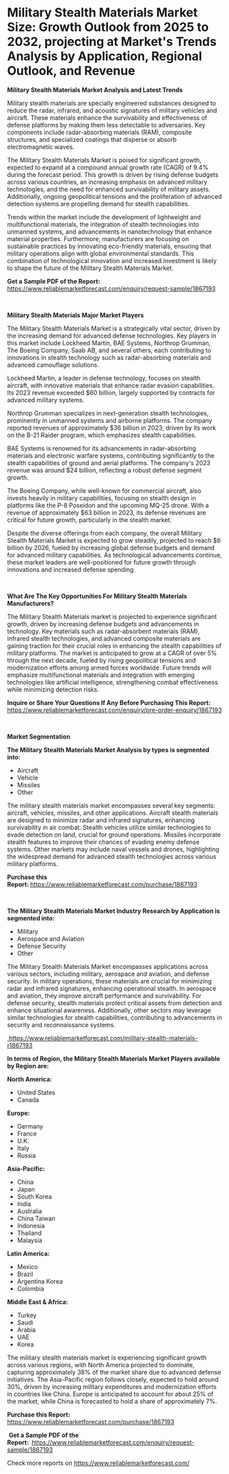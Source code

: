 <p><h1>Military Stealth Materials Market Size: Growth Outlook from 2025 to 2032, projecting at Market's Trends Analysis by Application, Regional Outlook, and Revenue</h1></p><p><strong>Military Stealth Materials Market Analysis and Latest Trends</strong></p>
<p><p>Military stealth materials are specially engineered substances designed to reduce the radar, infrared, and acoustic signatures of military vehicles and aircraft. These materials enhance the survivability and effectiveness of defense platforms by making them less detectable to adversaries. Key components include radar-absorbing materials (RAM), composite structures, and specialized coatings that disperse or absorb electromagnetic waves.</p><p>The Military Stealth Materials Market is poised for significant growth, expected to expand at a compound annual growth rate (CAGR) of 9.4% during the forecast period. This growth is driven by rising defense budgets across various countries, an increasing emphasis on advanced military technologies, and the need for enhanced survivability of military assets. Additionally, ongoing geopolitical tensions and the proliferation of advanced detection systems are propelling demand for stealth capabilities.</p><p>Trends within the market include the development of lightweight and multifunctional materials, the integration of stealth technologies into unmanned systems, and advancements in nanotechnology that enhance material properties. Furthermore, manufacturers are focusing on sustainable practices by innovating eco-friendly materials, ensuring that military operations align with global environmental standards. This combination of technological innovation and increased investment is likely to shape the future of the Military Stealth Materials Market.</p></p>
<p><strong>Get a Sample PDF of the Report:&nbsp;</strong> <a href="https://www.reliablemarketforecast.com/enquiry/request-sample/1867193?utm_campaign=2450&utm_medium=2&utm_source=Github&utm_content=ia&utm_term=03042025&utm_id=military-stealth-materials">https://www.reliablemarketforecast.com/enquiry/request-sample/1867193</a></p>
<p>&nbsp;</p>
<p><strong>Military Stealth Materials Major Market Players</strong></p>
<p><p>The Military Stealth Materials Market is a strategically vital sector, driven by the increasing demand for advanced defense technologies. Key players in this market include Lockheed Martin, BAE Systems, Northrop Grumman, The Boeing Company, Saab AB, and several others, each contributing to innovations in stealth technology such as radar-absorbing materials and advanced camouflage solutions.</p><p>Lockheed Martin, a leader in defense technology, focuses on stealth aircraft, with innovative materials that enhance radar evasion capabilities. Its 2023 revenue exceeded $60 billion, largely supported by contracts for advanced military systems.</p><p>Northrop Grumman specializes in next-generation stealth technologies, prominently in unmanned systems and airborne platforms. The company reported revenues of approximately $36 billion in 2023, driven by its work on the B-21 Raider program, which emphasizes stealth capabilities.</p><p>BAE Systems is renowned for its advancements in radar-absorbing materials and electronic warfare systems, contributing significantly to the stealth capabilities of ground and aerial platforms. The company's 2023 revenue was around $24 billion, reflecting a robust defense segment growth.</p><p>The Boeing Company, while well-known for commercial aircraft, also invests heavily in military capabilities, focusing on stealth design in platforms like the P-8 Poseidon and the upcoming MQ-25 drone. With a revenue of approximately $63 billion in 2023, its defense revenues are critical for future growth, particularly in the stealth market.</p><p>Despite the diverse offerings from each company, the overall Military Stealth Materials Market is expected to grow steadily, projected to reach $6 billion by 2026, fueled by increasing global defense budgets and demand for advanced military capabilities. As technological advancements continue, these market leaders are well-positioned for future growth through innovations and increased defense spending.</p></p>
<p>&nbsp;</p>
<p><strong>What Are The Key Opportunities For Military Stealth Materials Manufacturers?</strong></p>
<p><p>The Military Stealth Materials market is projected to experience significant growth, driven by increasing defense budgets and advancements in technology. Key materials such as radar-absorbent materials (RAM), infrared stealth technologies, and advanced composite materials are gaining traction for their crucial roles in enhancing the stealth capabilities of military platforms. The market is anticipated to grow at a CAGR of over 5% through the next decade, fueled by rising geopolitical tensions and modernization efforts among armed forces worldwide. Future trends will emphasize multifunctional materials and integration with emerging technologies like artificial intelligence, strengthening combat effectiveness while minimizing detection risks.</p></p>
<p><strong>Inquire or Share Your Questions If Any Before Purchasing This Report:</strong> <a href="https://www.reliablemarketforecast.com/enquiry/pre-order-enquiry/1867193?utm_campaign=2450&utm_medium=2&utm_source=Github&utm_content=ia&utm_term=03042025&utm_id=military-stealth-materials">https://www.reliablemarketforecast.com/enquiry/pre-order-enquiry/1867193</a></p>
<p>&nbsp;</p>
<p><strong>Market Segmentation</strong></p>
<p><strong>The Military Stealth Materials Market Analysis by types is segmented into:</strong></p>
<p><ul><li>Aircraft</li><li>Vehicle</li><li>Missiles</li><li>Other</li></ul></p>
<p><p>The military stealth materials market encompasses several key segments: aircraft, vehicles, missiles, and other applications. Aircraft stealth materials are designed to minimize radar and infrared signatures, enhancing survivability in air combat. Stealth vehicles utilize similar technologies to evade detection on land, crucial for ground operations. Missiles incorporate stealth features to improve their chances of evading enemy defense systems. Other markets may include naval vessels and drones, highlighting the widespread demand for advanced stealth technologies across various military platforms.</p></p>
<p><strong>Purchase this Report:&nbsp;</strong><a href="https://www.reliablemarketforecast.com/purchase/1867193?utm_campaign=2450&utm_medium=2&utm_source=Github&utm_content=ia&utm_term=03042025&utm_id=military-stealth-materials">https://www.reliablemarketforecast.com/purchase/1867193</a></p>
<p>&nbsp;</p>
<p><strong>The Military Stealth Materials Market Industry Research by Application is segmented into:</strong></p>
<p><ul><li>Military</li><li>Aerospace and Aviation</li><li>Defense Security</li><li>Other</li></ul></p>
<p><p>The Military Stealth Materials Market encompasses applications across various sectors, including military, aerospace and aviation, and defense security. In military operations, these materials are crucial for minimizing radar and infrared signatures, enhancing operational stealth. In aerospace and aviation, they improve aircraft performance and survivability. For defense security, stealth materials protect critical assets from detection and enhance situational awareness. Additionally, other sectors may leverage similar technologies for stealth capabilities, contributing to advancements in security and reconnaissance systems.</p></p>
<p><a href="https://www.reliablemarketforecast.com/military-stealth-materials-r1867193?utm_campaign=2450&utm_medium=2&utm_source=Github&utm_content=ia&utm_term=03042025&utm_id=military-stealth-materials">&nbsp;https://www.reliablemarketforecast.com/military-stealth-materials-r1867193</a></p>
<p><strong>In terms of Region, the Military Stealth Materials Market Players available by Region are:</strong></p>
<p>
    <p> <strong> North America: </strong>
        <ul>
            <li>United States</li>
            <li>Canada</li>
        </ul>
        </p> 
    <p> <strong> Europe: </strong>
        <ul>
            <li>Germany</li>
            <li>France</li>
            <li>U.K.</li>
            <li>Italy</li>
            <li>Russia</li>
        </ul>
        </p> 
    <p> <strong> Asia-Pacific: </strong>
        <ul>
            <li>China</li>
            <li>Japan</li>
            <li>South Korea</li>
            <li>India</li>
            <li>Australia</li>
            <li>China Taiwan</li>
            <li>Indonesia</li>
            <li>Thailand</li>
            <li>Malaysia</li>
        </ul>
        </p> 
    <p> <strong> Latin America: </strong>
        <ul>
            <li>Mexico</li>
            <li>Brazil</li>
            <li>Argentina Korea</li>
            <li>Colombia</li>
        </ul>
        </p> 
    <p> <strong> Middle East & Africa: </strong>
        <ul>
            <li>Turkey</li>
            <li>Saudi</li>
            <li>Arabia</li>
            <li>UAE</li>
            <li>Korea</li>
        </ul>
    </p>
    </p>
<p><p>The military stealth materials market is experiencing significant growth across various regions, with North America projected to dominate, capturing approximately 38% of the market share due to advanced defense initiatives. The Asia-Pacific region follows closely, expected to hold around 30%, driven by increasing military expenditures and modernization efforts in countries like China. Europe is anticipated to account for about 25% of the market, while China is forecasted to hold a share of approximately 7%.</p></p>
<p><strong>Purchase this Report: </strong><a href="https://www.reliablemarketforecast.com/purchase/1867193?utm_campaign=2450&utm_medium=2&utm_source=Github&utm_content=ia&utm_term=03042025&utm_id=military-stealth-materials">https://www.reliablemarketforecast.com/purchase/1867193</a></p>
<p>&nbsp;<strong>Get a Sample PDF of the Report:&nbsp;&nbsp;</strong><a href="https://www.reliablemarketforecast.com/enquiry/request-sample/1867193?utm_campaign=2450&utm_medium=2&utm_source=Github&utm_content=ia&utm_term=03042025&utm_id=military-stealth-materials">https://www.reliablemarketforecast.com/enquiry/request-sample/1867193</a></p>
<p><strong></strong></p>
<p>Check more reports on <a href="https://www.reliablemarketforecast.com/?utm_campaign=2450&utm_medium=2&utm_source=Github&utm_content=ia&utm_term=03042025&utm_id=military-stealth-materials">https://www.reliablemarketforecast.com/</a></p>